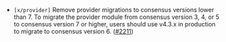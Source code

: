 - `[x/provider]` Remove provider migrations to consensus versions lower than 7.
  To migrate the provider module from consensus version 3, 4, or 5 to consensus version 7 or higher,
  users should use v4.3.x in production to migrate to consensus version 6.
  ([\#2211](https://github.com/Roc8Trppn/interchain-security/pull/2211))
